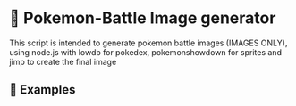 # 📎 Pokemon-Battle Image generator  
This script is intended to generate pokemon battle images (IMAGES ONLY), using node.js with lowdb for pokedex, pokemonshowdown for sprites and jimp to create the final image
## 📸 Examples

